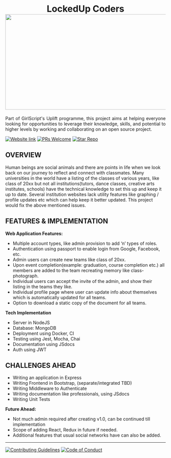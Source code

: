 <h1 align="center"> LockedUp Coders<br>
  <img src="https://user-images.githubusercontent.com/28394580/84228111-c1080000-ab03-11ea-839f-ee795f717efb.png" height="300px" width="550px"><br>
 </h1><p align = "justify">Part of GirlScript's Uplift programme, this project aims at helping everyone looking for opportunities to leverage their knowledge, skills, and potential to higher levels by working and collaborating on an open source project.</p>

[![Website link](https://img.shields.io/badge/Website-LockedUp%20Coders-blue)](https://lockedup-coders.github.io/)
[![PRs Welcome](https://img.shields.io/badge/PRs-welcome-brightgreen.svg)](https://github.com/LockedUp-Coders/meta/pulls)
[![Star Repo](https://img.shields.io/badge/Star%20Repo-Yay-yellow)](https://github.com/LockedUp-Coders/meta/stargazers)

## OVERVIEW
Human beings are social animals and there are points in life when we look back on our journey to reflect and connect with classmates. Many universities in the world have a listing of the classes of various years, like class of 20xx but not all institutions(tutors, dance classes, creative arts institutes, schools) have the technical knowledge to set this up and keep it up to date.  Several institution websites lack utility features like graphing / profile updates etc which can help keep it better updated. This project would fix the above mentioned issues. 

## FEATURES & IMPLEMENTATION
**Web Application Features:**
* Multiple account types, like admin provision to add ‘n’ types of roles.
* Authentication using passport to enable login from Google, Facebook, etc.
* Admin users can create new teams like class of 20xx.
* Upon event completion(example: graduation, course completion etc.) all members are added to the team recreating memory like class-photograph.
* Individual users can accept the invite of the admin, and show their listing in the teams they like.
* Individual profile page where user can update info about themselves which is automatically updated for all teams.
* Option to download a static copy of the document for all teams.

**Tech Implementation**
* Server in NodeJS
* Database: MongoDB
* Deployment using Docker, CI
* Testing using Jest, Mocha, Chai
* Documentation using JSdocs
* Auth using JWT

## CHALLENGES AHEAD
* Writing an application in Express
* Writing Frontend in Bootstrap, (separate/integrated TBD)
* Writing Middleware to Authenticate
* Writing documentation like professionals, using JSdocs
* Writing Unit Tests

**Future Ahead:** 
* Not much admin required  after creating v1.0, can be continued till implementation
* Scope of adding React, Redux in future if needed.
* Additional features that usual social networks have can also be added.

--- 

[![Contributing Guidelines](https://img.shields.io/badge/Contribution%20Guidelines-here-yellow)](.github/contributing-guidelines-practices.md)
[![Code of Conduct](https://img.shields.io/badge/Code%20of%20Conduct-here-yellow)](.github/code-of-conduct.md)
